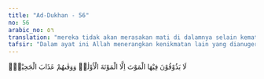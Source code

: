 ```yaml
---
title: "Ad-Dukhan - 56"
no: 56
arabic_no: ٥٦
translation: "mereka tidak akan merasakan mati di dalamnya selain kematian pertama (di dunia). Allah melindungi mereka dari azab neraka,"
tafsir: "Dalam ayat ini Allah menerangkan kenikmatan lain yang dianugerahkan-Nya di dalam surga nanti, yaitu mereka tidak akan merasakan mati seperti yang mereka rasakan di dunia. Mereka akan hidup kekal di surga nanti. Hal ini berarti bahwa penghuni surga itu tetap dalam keadaan sehat wal afiat jasmani dan rohani dan mereka telah naik ke suatu martabat yang tidak dianugerahkan Allah kepada makhluk yang lain, kecuali malaikat yaitu hidup kekal penuh kebahagiaan.\n\nDalam hadis Rasulullah saw yang diriwayatkan Muslim digambarkan keadaan penghuni-penghuni surga itu, yaitu:\n\n\"Diriwayatkan oleh Abu Hurairah dan Abu Sa'id bahwasanya Rasulullah saw bersabda, seorang penyeru menyerukan, \"Sesungguhnya kamu akan selalu sehat, karena itu kamu tidak akan menderita sakit selama-lamanya; sesungguhnya kamu akan tetap hidup dan tidak akan mati selama-lamanya, dan sesungguhnya kamu akan tetap muda dan tidak akan pernah mengalami ketuaan selama-lamanya dan sesungguhnya kamu akan merasa nikmat dan tidak akan menderita selama-lamanya.\" (Riwayat Muslim)\n\nPada akhir ayat ini, Allah menegaskan bahwa para penghuni surga itu terpelihara dari siksa neraka. Terpelihara dari siksa itu termasuk salah satu dari kenikmatan yang sangat berharga, karena apabila seseorang terlepas dari suatu bahaya atau melihat orang lain menderita sedangkan ia sendiri terlepas dari bahaya dan penderitaan itu, maka ia akan merasakan suatu nikmat dan merasa bahwa ia tidak pernah berbuat suatu kejahatan sehingga ia tidak mengalami penderitaan."
---
```


لَا يَذُوْقُوْنَ فِيْهَا الْمَوْتَ اِلَّا الْمَوْتَةَ الْاُوْلٰىۚ وَوَقٰىهُمْ عَذَابَ الْجَحِيْمِۙ 
